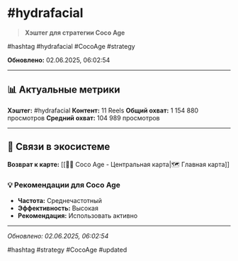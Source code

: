# #hydrafacial

> **Хэштег для стратегии Coco Age**

#hashtag #hydrafacial #CocoAge #strategy

**Обновлено:** 02.06.2025, 06:02:54

---

## 📊 Актуальные метрики

**Хэштег:** #hydrafacial
**Контент:** 11 Reels
**Общий охват:** 1 154 880 просмотров
**Средний охват:** 104 989 просмотров

---

## 🔗 Связи в экосистеме

**Возврат к карте:** [[🥥✨ Coco Age - Центральная карта|🗺️ Главная карта]]

### 💡 Рекомендации для Coco Age
- **Частота:** Среднечастотный
- **Эффективность:** Высокая
- **Рекомендация:** Использовать активно

---

*Обновлено: 02.06.2025, 06:02:54*

#hashtag #strategy #CocoAge #updated